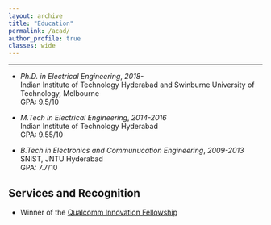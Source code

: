 ```yaml
---
layout: archive
title: "Education"
permalink: /acad/
author_profile: true
classes: wide
---
```


<!-- # Education -->
<!-- {: style="font-size:.85em; color: #7a8288;"} -->
---

- *Ph.D. in Electrical Engineering*, *2018-*  
Indian Institute of Technology Hyderabad and Swinburne University of Technology, Melbourne  
GPA: 9.5/10

- *M.Tech in Electrical Engineering*, *2014-2016*  
Indian Institute of Technology Hyderabad   
GPA: 9.55/10

- *B.Tech in Electronics and Communucation Engineering*, *2009-2013*  
SNIST, JNTU Hyderabad  
GPA: 7.7/10


## Services and Recognition
<!-- {: style="font-size:.85em; color: #7a8288;"} -->
<!-- --- -->
- Winner of the [Qualcomm Innovation Fellowship]("https://www.qualcomm.com/research/university-relations/innovation-fellowship/2021-india")